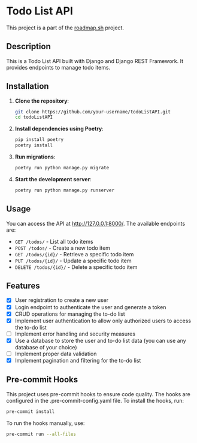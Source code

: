 # Todo List API

This project is a part of the [roadmap.sh](https://roadmap.sh/projects/todo-list-api) project.

## Description

This is a Todo List API built with Django and Django REST Framework. It provides endpoints to manage todo items.

## Installation

1. **Clone the repository**:
   ```sh
   git clone https://github.com/your-username/todoListAPI.git
   cd todoListAPI
   ```
2. **Install dependencies using Poetry**:

    ```sh
    pip install poetry
    poetry install
    ```

3. **Run migrations**:

    ```sh
    poetry run python manage.py migrate
    ```

4. **Start the development server**:

    ```sh
    poetry run python manage.py runserver
    ```

## Usage
You can access the API at http://127.0.0.1:8000/. The available endpoints are:

- `GET /todos/` - List all todo items
- `POST /todos/` - Create a new todo item
- `GET /todos/{id}/` - Retrieve a specific todo item
- `PUT /todos/{id}/` - Update a specific todo item
- `DELETE /todos/{id}/` - Delete a specific todo item

## Features

- [x] User registration to create a new user
- [x] Login endpoint to authenticate the user and generate a token
- [x] CRUD operations for managing the to-do list
- [x] Implement user authentication to allow only authorized users to access the to-do list
- [ ] Implement error handling and security measures
- [x] Use a database to store the user and to-do list data (you can use any database of your choice)
- [ ] Implement proper data validation
- [x] Implement pagination and filtering for the to-do list

## Pre-commit Hooks

This project uses pre-commit hooks to ensure code quality. The hooks are configured in the .pre-commit-config.yaml file. To install the hooks, run:

```sh
pre-commit install
```

To run the hooks manually, use:

```sh
pre-commit run --all-files
```
